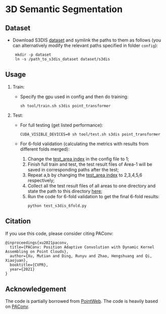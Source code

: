 # 3D Semantic Segmentation

## Dataset
- Download S3DIS [dataset](https://drive.google.com/drive/folders/12wLblskNVBUeryt1xaJTQlIoJac2WehV) and symlink the paths to them as follows (you can alternatively modify the relevant paths specified in folder `config`):
    ```
     mkdir -p dataset
     ln -s /path_to_s3dis_dataset dataset/s3dis
     ```

## Usage

1. Train:

   - Specify the gpu used in config and then do training:

     ```shell
     sh tool/train.sh s3dis point_transformer
     ```

2. Test:

   - For full testing (get listed performance):

     ```shell
     CUDA_VISIBLE_DEVICES=0 sh tool/test.sh s3dis point_transformer
     ```
    
   - For 6-fold validation (calculating the metrics with results from different folds merged): 
     1) Change the [test_area index](https://github.com/POSTECH-CVLab/point-transformer/blob/main/scene_seg/config/s3dis/s3dis_point_transformer.yaml#L7) in the config file to 1;
     2) Finish full train and test, the test result files of Area-1 will be saved in corresponding paths after the test;
     3) Repeat a,b by changing the [test_area index](https://github.com/POSTECH-CVLab/point-transformer/blob/main/scene_seg/config/s3dis/s3dis_point_transformer.yaml#L7) to 2,3,4,5,6 respectively;
     4) Collect all the test result files of all areas to one directory and state the path to this directory [here](https://github.com/POSTECH-CVLab/point-transformer/blob/main/scene_seg/tool/test_s3dis_6fold.py#L52);
     5) Run the code for 6-fold validation to get the final 6-fold results:
        ```shell
        python test_s3dis_6fold.py
        ```
        
    
   
[comment]: <> (5. Visualization: [tensorboardX]&#40;https://github.com/lanpa/tensorboardX&#41; incorporated for better visualization.)

[comment]: <> (   ```shell)

[comment]: <> (   tensorboard --logdir=run1:$EXP1,run2:$EXP2 --port=6789)

[comment]: <> (   ```)


[comment]: <> (6. Other:)

[comment]: <> (   - Video predictions: Youtube [LINK]&#40;&#41;.)


## Citation

If you use this code, please consider citing PAConv:

```
@inproceedings{xu2021paconv,
  title={PAConv: Position Adaptive Convolution with Dynamic Kernel Assembling on Point Clouds},
  author={Xu, Mutian and Ding, Runyu and Zhao, Hengshuang and Qi, Xiaojuan},
  booktitle={CVPR},
  year={2021}
}
```

## Acknowledgement
The code is partially borrowed from [PointWeb](https://github.com/hszhao/PointWeb).
The code is heavily based on [PAConv](https://github.com/CVMI-Lab/PAConv).